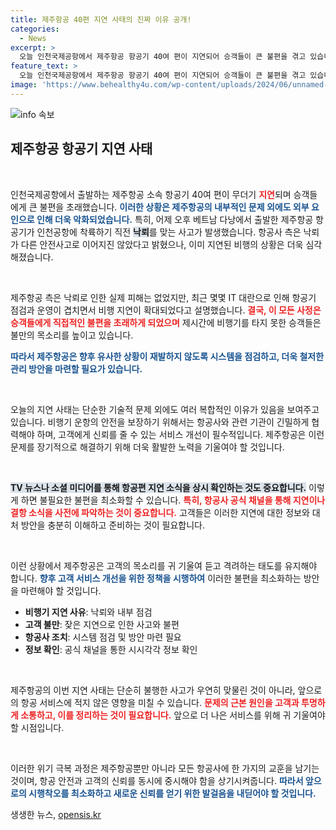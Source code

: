 ```yaml
---
title: 제주항공 40편 지연 사태의 진짜 이유 공개!
categories:
  - News
excerpt: >
  오늘 인천국제공항에서 제주항공 항공기 40여 편이 지연되어 승객들이 큰 불편을 겪고 있습니다. 낙뢰와 IT 시스템 대란이 겹치면서 혼잡해진 상황, 자세한 내용은 클릭하여 확인하세요!
feature_text: >
  오늘 인천국제공항에서 제주항공 항공기 40여 편이 지연되어 승객들이 큰 불편을 겪고 있습니다. 낙뢰와 IT 시스템 대란이 겹치면서 혼잡해진 상황, 자세한 내용은 클릭하여 확인하세요!
image: 'https://www.behealthy4u.com/wp-content/uploads/2024/06/unnamed-file.png'
---
```


<p><img src="https://www.behealthy4u.com/wp-content/uploads/2024/06/unnamed-file.png" alt="info 속보" /></p>

<h2 data-ke-size="size26">제주항공 항공기 지연 사태</h2>

<p data-ke-size="size16">&nbsp;</p>

<p>인천국제공항에서 출발하는 제주항공 소속 항공기 40여 편이 무더기 <b><span style="color: #ee2323;">지연</span></b>되며 승객들에게 큰 불편을 초래했습니다. <b><span style="color: #1a5490;">이러한 상황은 제주항공의 내부적인 문제 외에도 외부 요인으로 인해 더욱 악화되었습니다.</span></b> 특히, 어제 오후 베트남 다낭에서 출발한 제주항공 항공기가 인천공항에 착륙하기 직전 <b><span style="background-color: #21538527;">낙뢰</span></b>를 맞는 사고가 발생했습니다. 항공사 측은 낙뢰가 다른 안전사고로 이어지진 않았다고 밝혔으나, 이미 지연된 비행의 상황은 더욱 심각해졌습니다.</p>

<p data-ke-size="size16">&nbsp;</p>

<p>제주항공 측은 낙뢰로 인한 실제 피해는 없었지만, 최근 몇몇 IT 대란으로 인해 항공기 점검과 운영이 겹치면서 비행 지연이 확대되었다고 설명했습니다. <b><span style="color: #ee2323;">결국, 이 모든 사정은 승객들에게 직접적인 불편을 초래하게 되었으며</span></b> 제시간에 비행기를 타지 못한 승객들은 불만의 목소리를 높이고 있습니다. </p>

<p><b><span style="color: #1a5490;">따라서 제주항공은 향후 유사한 상황이 재발하지 않도록 시스템을 점검하고, 더욱 철저한 관리 방안을 마련할 필요가 있습니다.</span></b></p>

<p data-ke-size="size16">&nbsp;</p>

<p>오늘의 지연 사태는 단순한 기술적 문제 외에도 여러 복합적인 이유가 있음을 보여주고 있습니다. 비행기 운항의 안전을 보장하기 위해서는 항공사와 관련 기관이 긴밀하게 협력해야 하며, 고객에게 신뢰를 줄 수 있는 서비스 개선이 필수적입니다. 제주항공은 이런 문제를 장기적으로 해결하기 위해 더욱 활발한 노력을 기울여야 할 것입니다.</p>

<p data-ke-size="size16">&nbsp;</p>

<p><b><span style="background-color: #21538527;">TV 뉴스나 소셜 미디어를 통해 항공편 지연 소식을 상시 확인하는 것도 중요합니다.</span></b> 이렇게 하면 불필요한 불편을 최소화할 수 있습니다. <b><span style="color: #ee2323;">특히, 항공사 공식 채널을 통해 지연이나 결항 소식을 사전에 파악하는 것이 중요합니다.</span></b> 고객들은 이러한 지연에 대한 정보와 대처 방안을 충분히 이해하고 준비하는 것이 필요합니다.</p>

<p data-ke-size="size16">&nbsp;</p>

<p>이런 상황에서 제주항공은 고객의 목소리를 귀 기울여 듣고 격려하는 태도를 유지해야 합니다. <b><span style="color: #1a5490;">향후 고객 서비스 개선을 위한 정책을 시행하여</span></b> 이러한 불편을 최소화하는 방안을 마련해야 할 것입니다. </p>

<ul>
    <li><b>비행기 지연 사유</b>: 낙뢰와 내부 점검</li>
    <li><b>고객 불만</b>: 잦은 지연으로 인한 사고와 불편</li>
    <li><b>항공사 조치</b>: 시스템 점검 및 방안 마련 필요</li>
    <li><b>정보 확인</b>: 공식 채널을 통한 시시각각 정보 확인</li>
</ul>

<p data-ke-size="size16">&nbsp;</p>

<p>제주항공의 이번 지연 사태는 단순히 불행한 사고가 우연히 맞물린 것이 아니라, 앞으로의 항공 서비스에 적지 않은 영향을 미칠 수 있습니다. <b><span style="color: #ee2323;">문제의 근본 원인을 고객과 투명하게 소통하고, 이를 정리하는 것이 필요합니다.</span></b> 앞으로 더 나은 서비스를 위해 귀 기울여야 할 시점입니다. </p>

<p data-ke-size="size16">&nbsp;</p>

<p>이러한 위기 극복 과정은 제주항공뿐만 아니라 모든 항공사에 한 가지의 교훈을 남기는 것이며, 항공 안전과 고객의 신뢰를 동시에 중시해야 함을 상기시켜줍니다. <b><span style="color: #1a5490;">따라서 앞으로의 시행착오를 최소화하고 새로운 신뢰를 얻기 위한 발걸음을 내딛어야 할 것입니다.</span></b></p>
생생한 뉴스, <a href="https://opensis.kr" rel="dofollow">opensis.kr</a>


